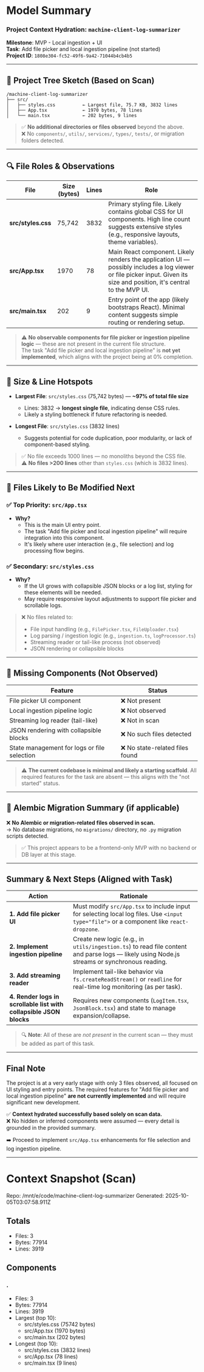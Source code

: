 # Model Summary

### Project Context Hydration: `machine-client-log-summarizer`  
**Milestone**: MVP - Local ingestion + UI  
**Task**: Add file picker and local ingestion pipeline (not started)  
**Project ID**: `1808e304-fc52-49f6-9a42-71044b4cb4b5`  

---

## 📁 Project Tree Sketch (Based on Scan)

```
/machine-client-log-summarizer
├── src/
│   ├── styles.css          ← Largest file, 75.7 KB, 3832 lines
│   ├── App.tsx             ← 1970 bytes, 78 lines
│   └── main.tsx            ← 202 bytes, 9 lines
```

> ✅ **No additional directories or files observed** beyond the above.  
> ❌ No `components/`, `utils/`, `services/`, `types/`, `tests/`, or migration folders detected.

---

## 🔍 File Roles & Observations

| File | Size (bytes) | Lines | Role |
|------|--------------|-------|------|
| **src/styles.css** | 75,742 | 3832 | Primary styling file. Likely contains global CSS for UI components. High line count suggests extensive styles (e.g., responsive layouts, theme variables). |
| **src/App.tsx** | 1970 | 78 | Main React component. Likely renders the application UI — possibly includes a log viewer or file picker input. Given its size and position, it's central to the MVP UI. |
| **src/main.tsx** | 202 | 9 | Entry point of the app (likely bootstraps React). Minimal content suggests simple routing or rendering setup. |

> ⚠️ **No observable components for file picker or ingestion pipeline logic** — these are not present in the current file structure.  
> The task "Add file picker and local ingestion pipeline" is **not yet implemented**, which aligns with the project being at 0% completion.

---

## 📏 Size & Line Hotspots

- **Largest File**: `src/styles.css` (75,742 bytes) — **~97% of total file size**  
  - Lines: 3832 → **longest single file**, indicating dense CSS rules.
  - Likely a styling bottleneck if future refactoring is needed.

- **Longest File**: `src/styles.css` (3832 lines)  
  - Suggests potential for code duplication, poor modularity, or lack of component-based styling.

> ✅ No file exceeds 1000 lines — no monoliths beyond the CSS file.  
> ⚠️ **No files >200 lines** other than `styles.css` (which is 3832 lines).  

---

## 🚀 Files Likely to Be Modified Next

### ✅ Top Priority: `src/App.tsx`
- **Why?**  
  - This is the main UI entry point.  
  - The task "Add file picker and local ingestion pipeline" will require integration into this component.  
  - It's likely where user interaction (e.g., file selection) and log processing flow begins.

### ✅ Secondary: `src/styles.css`
- **Why?**  
  - If the UI grows with collapsible JSON blocks or a log list, styling for these elements will be needed.  
  - May require responsive layout adjustments to support file picker and scrollable logs.

> ❌ No files related to:
> - File input handling (e.g., `FilePicker.tsx`, `FileUploader.tsx`)
> - Log parsing / ingestion logic (e.g., `ingestion.ts`, `logProcessor.ts`)
> - Streaming reader or tail-like process (not observed)
> - JSON rendering or collapsible blocks

---

## 🚨 Missing Components (Not Observed)

| Feature | Status |
|--------|--------|
| File picker UI component | ❌ Not present |
| Local ingestion pipeline logic | ❌ Not observed |
| Streaming log reader (tail-like) | ❌ Not in scan |
| JSON rendering with collapsible blocks | ❌ No such files detected |
| State management for logs or file selection | ❌ No state-related files found |

> ⚠️ **The current codebase is minimal and likely a starting scaffold**. All required features for the task are absent — this aligns with the "not started" status.

---

## 📜 Alembic Migration Summary (if applicable)

❌ **No Alembic or migration-related files observed in scan.**  
→ No database migrations, no `migrations/` directory, no `.py` migration scripts detected.

> ✅ This project appears to be a frontend-only MVP with no backend or DB layer at this stage.

---

## Summary & Next Steps (Aligned with Task)

| Action | Rationale |
|-------|----------|
| **1. Add file picker UI** | Must modify `src/App.tsx` to include input for selecting local log files. Use `<input type="file">` or a component like `react-dropzone`. |
| **2. Implement ingestion pipeline** | Create new logic (e.g., in `utils/ingestion.ts`) to read file content and parse logs — likely using Node.js streams or synchronous reading. |
| **3. Add streaming reader** | Implement tail-like behavior via `fs.createReadStream()` or `readline` for real-time log monitoring (as per task). |
| **4. Render logs in scrollable list with collapsible JSON blocks** | Requires new components (`LogItem.tsx`, `JsonBlock.tsx`) and state to manage expansion/collapse. |

> 🔍 **Note**: All of these are *not present* in the current scan — they must be added as part of this task.

---

## Final Note

The project is at a very early stage with only 3 files observed, all focused on UI styling and entry points. The required features for "Add file picker and local ingestion pipeline" **are not currently implemented** and will require significant new development.  

✅ **Context hydrated successfully based solely on scan data.**  
❌ No hidden or inferred components were assumed — every detail is grounded in the provided summary.

➡️ Proceed to implement `src/App.tsx` enhancements for file selection and log ingestion pipeline.

---

# Context Snapshot (Scan)

Repo: /mnt/e/code/machine-client-log-summarizer
Generated: 2025-10-05T03:07:58.911Z

## Totals
- Files: 3
- Bytes: 77914
- Lines: 3919

## Components
### .
- Files: 3
- Bytes: 77914
- Lines: 3919
- Largest (top 10):
  - src/styles.css (75742 bytes)
  - src/App.tsx (1970 bytes)
  - src/main.tsx (202 bytes)
- Longest (top 10):
  - src/styles.css (3832 lines)
  - src/App.tsx (78 lines)
  - src/main.tsx (9 lines)
